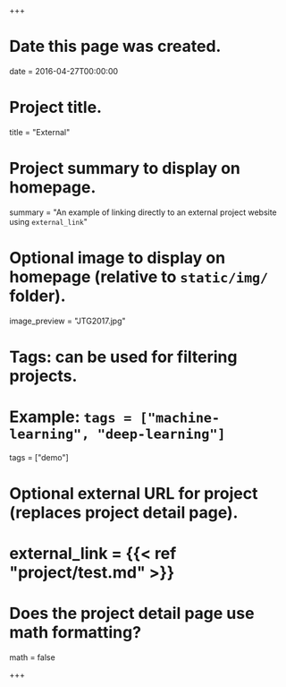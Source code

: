 +++
# Date this page was created.
date = 2016-04-27T00:00:00

# Project title.
title = "External"

# Project summary to display on homepage.
summary = "An example of linking directly to an external project website using `external_link`"

# Optional image to display on homepage (relative to `static/img/` folder).
image_preview = "JTG2017.jpg"

# Tags: can be used for filtering projects.
# Example: `tags = ["machine-learning", "deep-learning"]`

tags = ["demo"]

# Optional external URL for project (replaces project detail page).
# external_link = {{< ref "project/test.md" >}}

# Does the project detail page use math formatting?
math = false

+++
